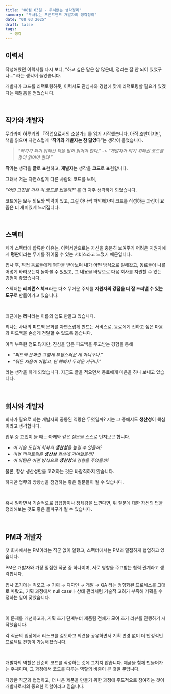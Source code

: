 ```yaml
---
title: "08월 03일 - 두서없는 생각정리"
summary: "두서없는 프론트엔드 개발자의 생각정리"
date: "08 03 2025"
draft: false
tags:
  - 생각
---
```


## 이력서

작성해왔던 이력서를 다시 보니,
“하고 싶은 말은 참 많은데, 정리는 잘 안 되어 있었구나…” 라는 생각이 들었습니다.

개발자가 코드를 리팩토링하듯,
이력서도 관심사와 경험에 맞게 리팩토링할 필요가 있겠다는 깨달음을 얻었습니다.

<br />

## 작가와 개발자

무라카미 하루키의 『직업으로서의 소설가』를 읽기 시작했습니다.
아직 초반이지만, 책을 읽으며 자연스럽게 “**작가와 개발자는 참 닮았다**”는 생각이 들었습니다.

> _“작가가 되기 위해선 책을 많이 읽어야 한다.”_ -> _“개발자가 되기 위해선 코드를 많이 읽어야 한다.”_

**작가**는 생각을 **글**로 표현하고, **개발자**는 생각을 **코드**로 표현합니다.

그래서 저는 자연스럽게 다른 사람의 코드를 보며,

_“어떤 고민을 거쳐 이 코드를 썼을까?”_ 를 더 자주 생각하게 되었습니다.

코드에는 모두 의도와 맥락이 있고, 그걸 하나씩 파악해가며 코드를 작성하는 과정이 요즘은 더 재미있게 느껴집니다.

<br />

## 스펙터

제가 스펙터에 합류한 이유는, 이력서만으로는 자신을 충분히 보여주기 어려운 지원자에게 **평판**이라는 무기를 쥐어줄 수 있는 서비스라고 느꼈기 때문입니다.

입사 후, 직접 동료들에게 평판을 받아보며 내가 어떤 방식으로 일해왔고, 동료들이 나를 어떻게 바라보는지 돌아볼 수 있었고, 그 내용을 바탕으로 다음 회사를 지원할 수 있는 경험이 좋았습니다.

스펙터는 **레퍼런스 체크**라는 다소 무거운 주제를 **지원자의 강점을 더 잘 드러낼 수 있는 도구**로 만들어가고 있습니다.

<br />

최근에는 **리나**라는 이름의 앱도 만들고 있습니다.

리나는 사내의 피드백 문화를 자연스럽게 만드는 서비스로, 동료에게 전하고 싶은 마음과 피드백을 손쉽게 전달할 수 있도록 돕습니다.

아직 부족한 점도 많지만, 진심을 담은 피드백을 주고받는 경험을 통해

- _“피드백 문화란 그렇게 부담스러운 게 아니구나.”_
- _“뭐든 처음이 어렵고, 안 해봐서 두려운 거구나.”_

라는 생각을 하게 되었습니다. 지금도 글을 적으면서 동료에게 마음을 하나 보내고 있습니다.

<br />

## 회사와 개발자

회사가 필요로 하는 개발자의 공통된 역량은 무엇일까?
저는 그 중에서도 **생산성**이 핵심이라고 생각합니다.

업무 중 고민이 들 때는 아래와 같은 질문을 스스로 던져보곤 합니다.

- _이 기술 도입이 회사의 **생산성**을 높일 수 있을까?_
- _이번 리팩토링은 **생산성** 향상에 기여했을까?_
- _이 미팅은 어떤 방식으로 **생산성**에 영향을 주었을까?_

물론, 항상 생산성만을 고려하는 것은 바람직하지 않습니다.

하지만 업무의 방향성을 점검하는 좋은 질문들이 될 수 있습니다.

<br />

혹시 일하면서 기술적으로 답답함이나 정체감을 느낀다면,
위 질문에 대한 자신의 답을 정리해보는 것도 좋은 돌파구가 될 수 있습니다.

<br />

## PM과 개발자

첫 회사에서는 PM이라는 직군 없이 일했고,
스펙터에서는 PM과 밀접하게 협업하고 있습니다.

PM은 개발자와 가장 밀접한 직군 중 하나이며,
서로 영향을 주고받는 협력 관계라고 생각합니다.

입사 초기에는
킥오프 → 기획 → 디자인 → 개발 → QA
라는 정형화된 프로세스를 그대로 따랐고,
기획 과정에서 null case나 상태 관리처럼 기술적 고려가 부족해
기획을 수정하는 일이 잦았습니다.

<br />

이 문제를 개선하고자,
기획 초기 단계부터 제품팀 전체가 모여 초기 리뷰를 진행하기 시작했습니다.

각 직군의 입장에서 리스크를 검토하고 의견을 공유하면서
기획 변경 없이 더 안정적인 프로젝트 진행이 가능해졌습니다.

<br />

개발자의 역할은 단순히 코드를 작성하는 것에 그치지 않습니다.
제품을 함께 만들어가는 주체이며,
그 과정에서 코드를 다루는 역할의 비중이 큰 것일 뿐입니다.

다양한 직군과 협업하고, 더 나은 제품을 만들기 위한 과정에 주도적으로 참여하는 것이
개발자로서의 중요한 역할이라고 믿습니다.
